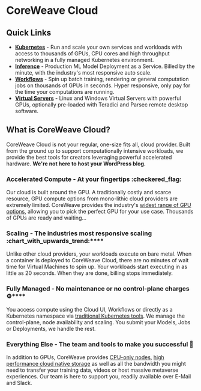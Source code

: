 # CoreWeave Cloud

## Quick Links

* [**Kubernetes**](../coreweave-kubernetes/getting-started.md) - Run and scale your own services and workloads with access to thousands of GPUs, CPU cores and high throughput networking in a fully managed Kubernetes environment.
* [**Inference**](../compass/online-inference.md#introduction) - Production ML Model Deployment as a Service. Billed by the minute, with the industry's most responsive auto scale.
* [**Workflows**](../workflows/argo.md#introduction) - Spin up batch training, rendering or general computation jobs on thousands of GPUs in seconds. Hyper responsive, only pay for the time your computations are running.
* [**Virtual Servers**](../virtual-servers/getting-started.md) **-** Linux and Windows Virtual Servers with powerful GPUs, optionally pre-loaded with Teradici and Parsec remote desktop software.

## What is CoreWeave Cloud?

CoreWeave Cloud is not your regular, one-size fits all, cloud provider. Built from the ground up to support computationally intensive workloads, we provide the best tools for creators leveraging powerful accelerated hardware. **We're not here to host your WordPress blog.**

### Accelerated Compute - At your fingertips :checkered\_flag:

Our cloud is built around the GPU. A traditionally costly and scarce resource, GPU compute options from mono-lithic cloud providers are extremely limited. CoreWeave provides the industry's [widest range of GPU options](https://www.coreweave.com/pricing), allowing you to pick the perfect GPU for your use case. Thousands of GPUs are ready and waiting...

### **Scaling - The industries most responsive scaling** :chart\_with\_upwards\_trend:****

Unlike other cloud providers, your workloads execute on bare metal. When a container is deployed to CoreWeave Cloud, there are no minutes of wait time for Virtual Machines to spin up. Your workloads start executing in as little as 20 seconds. When they are done, billing stops immediately.

### **Fully Managed - No maintenance or no control-plane charges** :gear:****

You access compute using the Cloud UI, Workflows or directly as a Kubernetes namespace via [traditional Kubernetes tools](../coreweave-kubernetes/getting-started.md#install-kubernetes-command-line-tools). We manage the control-plane, node availability and scaling. You submit your Models, Jobs or Deployments, we handle the rest.

### Everything Else - The team and tools to make you successful :tada:

In addition to GPUs, CoreWeave provides [CPU-only nodes](../coreweave-kubernetes/node-types.md#cpu-availability), [high performance cloud native storage](../coreweave-kubernetes/storage.md) as well as all the bandwidth you might need to transfer your training data, videos or host massive metaverse experiences. Our team is here to support you, readily available over E-Mail and Slack.
